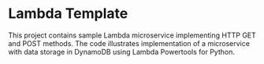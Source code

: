 # Lambda Template

This project contains sample Lambda microservice implementing HTTP GET and POST methods. The code illustrates implementation of a microservice with data storage in DynamoDB using Lambda Powertools for Python.